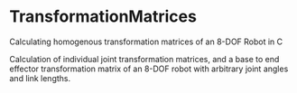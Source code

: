 # TransformationMatrices
Calculating homogenous transformation matrices of an 8-DOF Robot in C

Calculation of individual joint transformation matrices, and a base to end effector transformation matrix of an 8-DOF robot with arbitrary joint angles and link lengths.
